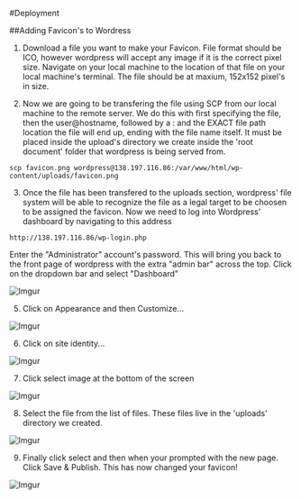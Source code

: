 #Deployment 


##Adding Favicon's to Wordress

1) Download a file you want to make your Favicon. File format should be ICO, however wordpress will accept any image if it is the correct pixel size. Navigate on your local machine to the location of that file on your local machine's terminal. The file should be at maxium, 152x152 pixel's in size. 


2) Now we are going to be transfering the file using SCP from our local machine to the remote server. We do this with first specifying the file, then the user@hostname, followed by a : and the EXACT file path location the file will end up, ending with the file name itself. It must be placed inside the upload's directory we create inside the 'root document' folder that wordpress is being served from.

```shell
scp favicon.png wordpress@138.197.116.86:/var/www/html/wp-content/uploads/favicon.png
```

3) Once the file has been transfered to the uploads section, wordpress' file system will be able to recognize the file as a legal target to be choosen to be assigned the favicon. Now we need to log into Wordpress' dashboard by navigating to this address

```shell
http://138.197.116.86/wp-login.php
```
Enter the "Administrator" account's password. This will bring you back to the front page of wordpress with the extra "admin bar" across the top. Click on the dropdown bar and select "Dashboard"

![Imgur](http://i.imgur.com/X9kqnQb.png)

5) Click on Appearance and then Customize...

![Imgur](http://i.imgur.com/fRSEufW.png)

6) Click on site identity...

![Imgur](http://i.imgur.com/chIddCD.png)

7) Click select image at the bottom of the screen

![Imgur](http://i.imgur.com/uCV0uyp.png)

8) Select the file from the list of files. These files live in the 'uploads' directory we created.

![Imgur](http://i.imgur.com/WX0aq85.png)

9) Finally click select and then when your prompted with the new page. Click Save & Publish. This has now changed your favicon!

![Imgur](http://i.imgur.com/QAf1BK4.png)





